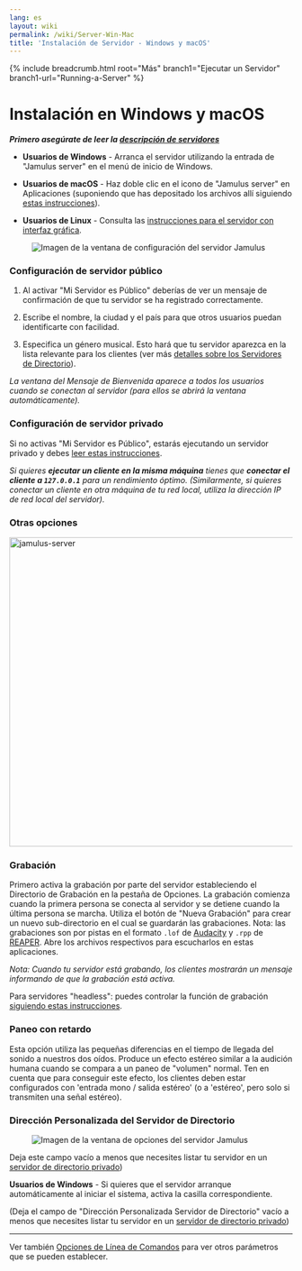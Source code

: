 ```yaml
---
lang: es
layout: wiki
permalink: /wiki/Server-Win-Mac
title: 'Instalación de Servidor - Windows y macOS'
---
```


{% include breadcrumb.html root="Más" branch1="Ejecutar un Servidor" branch1-url="Running-a-Server" %}

# Instalación en Windows y macOS


**_Primero asegúrate de leer la [descripción de servidores](Running-a-Server)_**

* **Usuarios de Windows** - Arranca el servidor utilizando la entrada de "Jamulus server" en el menú de inicio de Windows.

* **Usuarios de macOS** - Haz doble clic en el icono de "Jamulus server" en Aplicaciones (suponiendo que has depositado los archivos allí siguiendo [estas instrucciones](Installation-for-Macintosh)).

* **Usuarios de Linux** - Consulta las [instrucciones para el servidor con interfaz gráfica](Server-Linux#ejecutar-el-servidor-con-interfaz-grafica-en-un-pc-de-escritorio).

<figure><img src="{{site.url}}/assets/img/es-screenshots/server-window-setup.png" loading="lazy" alt="Imagen de la ventana de configuración del servidor Jamulus"></figure>

### Configuración de servidor público

1. Al activar "Mi Servidor es Público" deberías de ver un mensaje de confirmación de que tu servidor se ha registrado correctamente.

1. Escribe el nombre, la ciudad y el país para que otros usuarios puedan identificarte con facilidad.

1. Especifica un género musical. Esto hará que tu servidor aparezca en la lista relevante para los clientes (ver más [detalles sobre los Servidores de Directorio](Directory-Servers)).

_La ventana del Mensaje de Bienvenida aparece a todos los usuarios cuando se conectan al servidor (para ellos se abrirá la ventana automáticamente)._

### Configuración de servidor privado

Si no activas "Mi Servidor es Público", estarás ejecutando un servidor privado y debes [leer estas instrucciones](Running-a-Private-Server).

_Si quieres **ejecutar un cliente en la misma máquina** tienes que **conectar el cliente a `127.0.0.1`** para un rendimiento óptimo. (Similarmente, si quieres conectar un cliente en otra máquina de tu red local, utiliza la dirección IP de red local del servidor)._


### Otras opciones

<img width="549" alt="jamulus-server" src="https://user-images.githubusercontent.com/4561747/114275476-79e7e580-9a1a-11eb-8e6b-09d9f956c689.png">

### Grabación

Primero activa la grabación por parte del servidor estableciendo el Directorio de Grabación en la pestaña de Opciones. La grabación comienza cuando la primera persona se conecta al servidor y se detiene cuando la última persona se marcha. Utiliza el botón de "Nueva Grabación" para crear un nuevo sub-directorio en el cual se guardarán las grabaciones. Nota: las grabaciones son por pistas en el formato `.lof` de [Audacity](https://www.audacityteam.org/) y `.rpp` de [REAPER](https://en.wikipedia.org/wiki/REAPER). Abre los archivos respectivos para escucharlos en estas aplicaciones.

_Nota: Cuando tu servidor está grabando, los clientes mostrarán un mensaje informando de que la grabación está activa._

Para servidores "headless": puedes controlar la función de grabación [siguiendo estas instrucciones](Server-Linux#grabación).

### Paneo con retardo

Esta opción utiliza las pequeñas diferencias en el tiempo de llegada del sonido a nuestros dos oídos. Produce un efecto estéreo similar a la audición humana cuando se compara a un paneo de "volumen" normal. Ten en cuenta que para conseguir este efecto, los clientes deben estar configurados con 'entrada mono / salida estéreo' (o a 'estéreo', pero solo si transmiten una señal estéreo).

### Dirección Personalizada del Servidor de Directorio


<figure><img src="{{site.url}}/assets/img/es-screenshots/server-window-options.png" loading="lazy" alt="Imagen de la ventana de opciones del servidor Jamulus"></figure>

Deja este campo vacío a menos que necesites listar tu servidor en un [servidor de directorio privado](Choosing-a-Server-Type#3-directorio))


**Usuarios de Windows** - Si quieres que el servidor arranque automáticamente al iniciar el sistema, activa la casilla correspondiente.

(Deja el campo de "Dirección Personalizada Servidor de Directorio" vacío a menos que necesites listar tu servidor en un [servidor de directorio privado](Choosing-a-Server-Type#3-directorio))


***

Ver también [Opciones de Línea de Comandos](Command-Line-Options) para ver otros parámetros que se pueden establecer.
